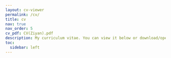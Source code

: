 ```yaml
---
layout: cv-viewer
permalink: /cv/
title: cv
nav: true
nav_order: 5
cv_pdf: CV(Ziyan).pdf
description: My curriculum vitae. You can view it below or download/open in a new tab using the buttons above.
toc:
  sidebar: left
---
```

